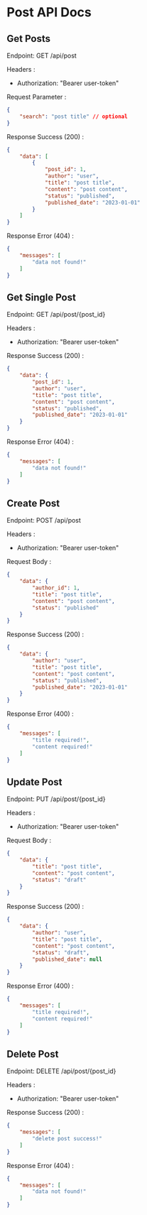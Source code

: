 # Post API Docs

## Get Posts
Endpoint: GET /api/post

Headers :
- Authorization: "Bearer user-token"

Request Parameter :
```json
{
    "search": "post title" // optional
}
```

Response Success (200) :
```json
{
    "data": [
        {
            "post_id": 1,
            "author": "user",
            "title": "post title",
            "content": "post content",
            "status": "published",
            "published_date": "2023-01-01"
        }
    ]
}
```

Response Error (404) :
```json
{
    "messages": [
        "data not found!"
    ]
}
```

## Get Single Post
Endpoint: GET /api/post/{post_id}

Headers :
- Authorization: "Bearer user-token"

Response Success (200) :
```json
{
    "data": {
        "post_id": 1,
        "author": "user",
        "title": "post title",
        "content": "post content",
        "status": "published",
        "published_date": "2023-01-01"
    }
}
```

Response Error (404) :
```json
{
    "messages": [
        "data not found!"
    ]
}
```

## Create Post
Endpoint: POST /api/post

Headers :
- Authorization: "Bearer user-token"

Request Body :
```json
{
    "data": {
        "author_id": 1,
        "title": "post title",
        "content": "post content",
        "status": "published"
    }
}
```

Response Success (200) :
```json
{
    "data": {
        "author": "user",
        "title": "post title",
        "content": "post content",
        "status": "published",
        "published_date": "2023-01-01"
    }
}
```

Response Error (400) :
```json
{
    "messages": [
        "title required!",
        "content required!"
    ]
}
```

## Update Post
Endpoint: PUT /api/post/{post_id}

Headers :
- Authorization: "Bearer user-token"

Request Body :
```json
{
    "data": {
        "title": "post title",
        "content": "post content",
        "status": "draft"
    }
}
```

Response Success (200) :
```json
{
    "data": {
        "author": "user",
        "title": "post title",
        "content": "post content",
        "status": "draft",
        "published_date": null
    }
}
```

Response Error (400) :
```json
{
    "messages": [
        "title required!",
        "content required!"
    ]
}
```

## Delete Post
Endpoint: DELETE /api/post/{post_id}

Headers :
- Authorization: "Bearer user-token"

Response Success (200) :
```json
{
    "messages": [
        "delete post success!"
    ]
}
```

Response Error (404) :
```json
{
    "messages": [
        "data not found!"
    ]
}
```